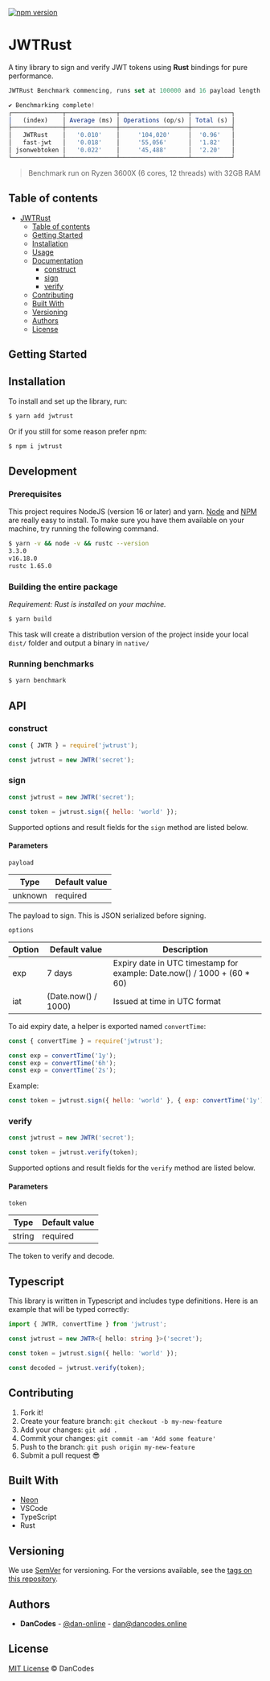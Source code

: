 [![npm version](https://badge.fury.io/js/jwtrust.svg)](https://badge.fury.io/js/jwtrust)

# JWTRust

A tiny library to sign and verify JWT tokens using **Rust** bindings for pure performance.

```ts
JWTRust Benchmark commencing, runs set at 100000 and 16 payload length.

✔ Benchmarking complete!
┌──────────────┬──────────────┬───────────────────┬───────────┐
│   (index)    │ Average (ms) │ Operations (op/s) │ Total (s) │
├──────────────┼──────────────┼───────────────────┼───────────┤
│   JWTRust    │   '0.010'    │     '104,020'     │  '0.96'   │
│   fast-jwt   │   '0.018'    │     '55,056'      │  '1.82'   │
│ jsonwebtoken │   '0.022'    │     '45,488'      │  '2.20'   │
└──────────────┴──────────────┴───────────────────┴───────────┘
```

> Benchmark run on Ryzen 3600X (6 cores, 12 threads) with 32GB RAM

## Table of contents

- [JWTRust](#JWTRust)
  - [Table of contents](#table-of-contents)
  - [Getting Started](#getting-started)
  - [Installation](#installation)
  - [Usage](#usage)
  - [Documentation](#api)
    - [construct](#construct)
    - [sign](#sign)
    - [verify](#verify)
  - [Contributing](#contributing)
  - [Built With](#built-with)
  - [Versioning](#versioning)
  - [Authors](#authors)
  - [License](#license)

## Getting Started

## Installation

To install and set up the library, run:

```sh
$ yarn add jwtrust
```

Or if you still for some reason prefer npm:

```sh
$ npm i jwtrust
```

## Development

### Prerequisites

This project requires NodeJS (version 16 or later) and yarn.
[Node](http://nodejs.dan-online/) and [NPM](https://yarnpkg.com/) are really easy to install.
To make sure you have them available on your machine,
try running the following command.

```sh
$ yarn -v && node -v && rustc --version
3.3.0
v16.18.0
rustc 1.65.0
```

### Building the entire package

_Requirement: Rust is installed on your machine._

```sh
$ yarn build
```

This task will create a distribution version of the project
inside your local `dist/` folder and output a binary in `native/`

### Running benchmarks

```sh
$ yarn benchmark
```

## API

### construct

```js
const { JWTR } = require('jwtrust');

const jwtrust = new JWTR('secret');
```

### sign

```js
const jwtrust = new JWTR('secret');

const token = jwtrust.sign({ hello: 'world' });
```

Supported options and result fields for the `sign` method are listed below.

#### Parameters

`payload`

| Type    | Default value |
| ------- | ------------- |
| unknown | required      |

The payload to sign. This is JSON serialized before signing.

`options`

| Option | Default value       | Description                                                              |
| ------ | ------------------- | ------------------------------------------------------------------------ |
| exp    | 7 days              | Expiry date in UTC timestamp for example: Date.now() / 1000 + (60 \* 60) |
| iat    | (Date.now() / 1000) | Issued at time in UTC format                                             |

To aid expiry date, a helper is exported named `convertTime`:

```js
const { convertTime } = require('jwtrust');

const exp = convertTime('1y');
const exp = convertTime('6h');
const exp = convertTime('2s');
```

Example:

```js
const token = jwtrust.sign({ hello: 'world' }, { exp: convertTime('1y'), iat: Date.now() });
```

### verify

```js
const jwtrust = new JWTR('secret');

const token = jwtrust.verify(token);
```

Supported options and result fields for the `verify` method are listed below.

#### Parameters

`token`

| Type   | Default value |
| ------ | ------------- |
| string | required      |

The token to verify and decode.

## Typescript

This library is written in Typescript and includes type definitions. Here is an example that will be typed correctly:

```ts
import { JWTR, convertTime } from 'jwtrust';

const jwtrust = new JWTR<{ hello: string }>('secret');

const token = jwtrust.sign({ hello: 'world' });

const decoded = jwtrust.verify(token);
```

## Contributing

1.  Fork it!
2.  Create your feature branch: `git checkout -b my-new-feature`
3.  Add your changes: `git add .`
4.  Commit your changes: `git commit -am 'Add some feature'`
5.  Push to the branch: `git push origin my-new-feature`
6.  Submit a pull request :sunglasses:

## Built With

- [Neon](https://neon-bindings.com/)
- VSCode
- TypeScript
- Rust

## Versioning

We use [SemVer](http://semver.org/) for versioning. For the versions available, see the [tags on this repository](https://github.com/dan-online/jwtrust/tags).

## Authors

- **DanCodes** - [@dan-online](https://github.com/dan-online) - <dan@dancodes.online>

## License

[MIT License](https://dan-online.mit-license.org/2022) © DanCodes
